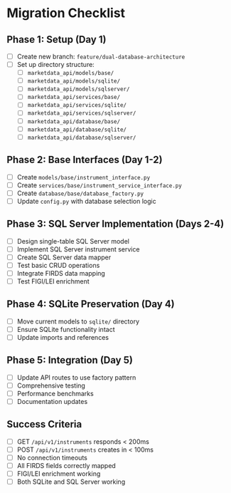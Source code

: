 # Migration Checklist

## Phase 1: Setup (Day 1)
- [ ] Create new branch: `feature/dual-database-architecture`
- [ ] Set up directory structure:
  - [ ] `marketdata_api/models/base/`
  - [ ] `marketdata_api/models/sqlite/`
  - [ ] `marketdata_api/models/sqlserver/`
  - [ ] `marketdata_api/services/base/`
  - [ ] `marketdata_api/services/sqlite/`
  - [ ] `marketdata_api/services/sqlserver/`
  - [ ] `marketdata_api/database/base/`
  - [ ] `marketdata_api/database/sqlite/`
  - [ ] `marketdata_api/database/sqlserver/`

## Phase 2: Base Interfaces (Day 1-2)
- [ ] Create `models/base/instrument_interface.py`
- [ ] Create `services/base/instrument_service_interface.py`
- [ ] Create `database/base/database_factory.py`
- [ ] Update `config.py` with database selection logic

## Phase 3: SQL Server Implementation (Days 2-4)
- [ ] Design single-table SQL Server model
- [ ] Implement SQL Server instrument service
- [ ] Create SQL Server data mapper
- [ ] Test basic CRUD operations
- [ ] Integrate FIRDS data mapping
- [ ] Test FIGI/LEI enrichment

## Phase 4: SQLite Preservation (Day 4)
- [ ] Move current models to `sqlite/` directory
- [ ] Ensure SQLite functionality intact
- [ ] Update imports and references

## Phase 5: Integration (Day 5)
- [ ] Update API routes to use factory pattern
- [ ] Comprehensive testing
- [ ] Performance benchmarks
- [ ] Documentation updates

## Success Criteria
- [ ] GET `/api/v1/instruments` responds < 200ms
- [ ] POST `/api/v1/instruments` creates in < 100ms
- [ ] No connection timeouts
- [ ] All FIRDS fields correctly mapped
- [ ] FIGI/LEI enrichment working
- [ ] Both SQLite and SQL Server working
